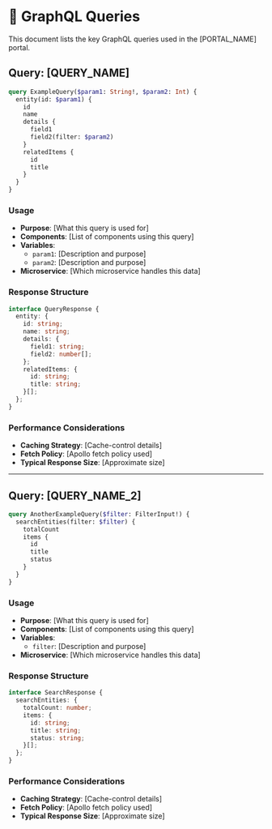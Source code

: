 # 📡 GraphQL Queries

This document lists the key GraphQL queries used in the [PORTAL_NAME] portal.

## Query: [QUERY_NAME]

```graphql
query ExampleQuery($param1: String!, $param2: Int) {
  entity(id: $param1) {
    id
    name
    details {
      field1
      field2(filter: $param2)
    }
    relatedItems {
      id
      title
    }
  }
}
```

### Usage

- **Purpose**: [What this query is used for]
- **Components**: [List of components using this query]
- **Variables**:
  - `param1`: [Description and purpose]
  - `param2`: [Description and purpose]
- **Microservice**: [Which microservice handles this data]

### Response Structure

```typescript
interface QueryResponse {
  entity: {
    id: string;
    name: string;
    details: {
      field1: string;
      field2: number[];
    };
    relatedItems: {
      id: string;
      title: string;
    }[];
  };
}
```

### Performance Considerations

- **Caching Strategy**: [Cache-control details]
- **Fetch Policy**: [Apollo fetch policy used]
- **Typical Response Size**: [Approximate size]

---

## Query: [QUERY_NAME_2]

```graphql
query AnotherExampleQuery($filter: FilterInput!) {
  searchEntities(filter: $filter) {
    totalCount
    items {
      id
      title
      status
    }
  }
}
```

### Usage

- **Purpose**: [What this query is used for]
- **Components**: [List of components using this query]
- **Variables**:
  - `filter`: [Description and purpose]
- **Microservice**: [Which microservice handles this data]

### Response Structure

```typescript
interface SearchResponse {
  searchEntities: {
    totalCount: number;
    items: {
      id: string;
      title: string;
      status: string;
    }[];
  };
}
```

### Performance Considerations

- **Caching Strategy**: [Cache-control details]
- **Fetch Policy**: [Apollo fetch policy used]
- **Typical Response Size**: [Approximate size]
